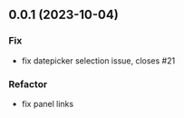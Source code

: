 ## 0.0.1 (2023-10-04)

### Fix

- fix datepicker selection issue, closes #21

### Refactor

- fix panel links

